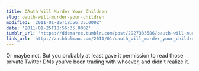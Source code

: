 ```yaml
---
title: OAuth Will Murder Your Children
slug: oauth-will-murder-your-children
modified: '2011-01-25T18:56:35.000Z'
date: '2011-01-25T18:56:35.000Z'
tumblr_url: 'https://ddemaree.tumblr.com/post/2927333586/oauth-will-murder-your-children'
link_url: 'http://zachholman.com/2011/01/oauth_will_murder_your_children/'
---
```

Or maybe not. But you probably at least gave it permission to read those private Twitter DMs you've been trading with whoever, and didn't realize it.
